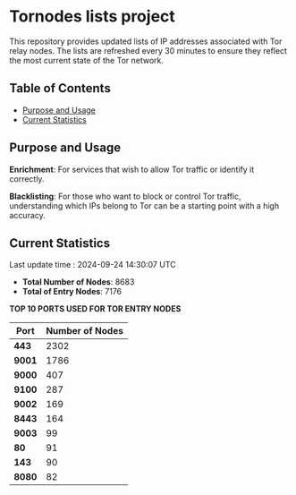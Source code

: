 # Tornodes lists project

This repository provides updated lists of IP addresses associated with Tor relay nodes. The lists are refreshed every 30 minutes to ensure they reflect the most current state of the Tor network.

## Table of Contents

- [Purpose and Usage](#purpose-and-usage)
- [Current Statistics](#current-statistics)


## Purpose and Usage

**Enrichment**: For services that wish to allow Tor traffic or identify it correctly.

**Blacklisting**: For those who want to block or control Tor traffic, understanding which IPs belong to Tor can be a starting point with a high accuracy.

## Current Statistics

Last update time : 2024-09-24 14:30:07 UTC

- **Total Number of Nodes**: 8683
- **Total of Entry Nodes**: 7176

**TOP 10 PORTS USED FOR TOR ENTRY NODES**

| **Port** | **Number of Nodes** |
|------|-----------------|
| **443**   | 2302  |
| **9001**   | 1786  |
| **9000**   | 407  |
| **9100**   | 287  |
| **9002**   | 169  |
| **8443**   | 164  |
| **9003**   | 99  |
| **80**   | 91  |
| **143**   | 90  |
| **8080**   | 82  |

